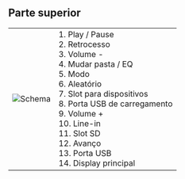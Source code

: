 ## Parte superior 

| | |
|:-------|:-------|
|![Schema](http://static.energysistem.com/images/manuals/42260/5491bbd167090.jpg)| 1. Play / Pause <br>2. Retrocesso <br>3. Volume -<br>4. Mudar pasta / EQ<br>5. Modo<br>6. Aleatório<br>7. Slot para dispositivos<br>8. Porta USB de carregamento<br>9. Volume +<br>10. Line-in<br>11. Slot SD<br>12. Avanço<br>13. Porta USB <br>14. Display principal |


